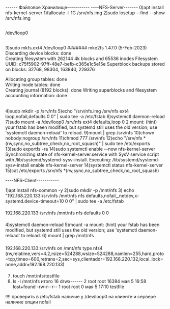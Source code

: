 ------ Файловое Хранилище-----------
----NFS-Server-------
0)apt install nfs-kernel-server
1)fallocate -l 1G /srv/nfs.img
2)sudo losetup --find --show /srv/nfs.img
##
/dev/loop0
##
3)sudo mkfs.ext4 /dev/loop0
#######
mke2fs 1.47.0 (5-Feb-2023)
Discarding device blocks: done                            
Creating filesystem with 262144 4k blocks and 65536 inodes
Filesystem UUID: c75f5902-97ff-48e7-befb-c365e1c5e15e
Superblock backups stored on blocks: 
        32768, 98304, 163840, 229376

Allocating group tables: done                            
Writing inode tables: done                            
Creating journal (8192 blocks): done
Writing superblocks and filesystem accounting information: done
######
4)sudo mkdir -p /srv/nfs
5)echo "/srv/nfs.img /srv/nfs ext4 loop,nofail,defaults 0 0" | sudo tee -a /etc/fstab
6)systemctl daemon-reload
7)sudo mount -a
/dev/loop0 /srv/nfs ext4 defaults,loop 0 2
mount: (hint) your fstab has been modified, but systemd still uses
       the old version; use 'systemctl daemon-reload' to reload.
9)mount | grep /srv/nfs
10)chown nobody:nogroup /srv/nfs
11)chmod 777 /srv/nfs
12)echo "/srv/nfs *(rw,sync,no_subtree_check,no_root_squash)" | sudo tee /etc/exports
13)sudo exportfs -ra
14)sudo systemctl enable --now nfs-kernel-server
Synchronizing state of nfs-kernel-server.service with SysV service script with /lib/systemd/systemd-sysv-install.
Executing: /lib/systemd/systemd-sysv-install enable nfs-kernel-server
14)systemctl status nfs-kernel-server 
15)cat /etc/exports
/srv/nfs *(rw,sync,no_subtree_check,no_root_squash)

----NFS-Client-----------

1)apt install nfs-common -y
2)sudo mkdir -p /mnt/nfs
3) echo "192.168.220.133:/srv/nfs /mnt/nfs nfs defaults,nofail,_netdev,x-systemd.device-timeout=10 0 0"  | sudo tee -a /etc/fstab
####
192.168.220.133:/srv/nfs /mnt/nfs nfs defaults 0 0
####
4)systemctl daemon-reload
5)mount -a
mount: (hint) your fstab has been modified, but systemd still uses
       the old version; use 'systemctl daemon-reload' to reload.
6) mount | grep /mnt/nfs
###
192.168.220.133:/srv/nfs on /mnt/nfs type nfs4 (rw,relatime,vers=4.2,rsize=524288,wsize=524288,namlen=255,hard,proto=tcp,timeo=600,retrans=2,sec=sys,clientaddr=192.168.220.132,local_lock=none,addr=192.168.220.133)
####
7) touch /mnt/nfs/testfile
8) ls -l /mnt/nfs
итого 16
drwx------ 2 root root 16384 мая  5 16:58 lost+found
-rw-r--r-- 1 root root     0 мая  5 17:10 testfile

!!!! проверить в /etc/fstab наличие у /dev/loop0 на клиенте и сервере наличие опции nofail 